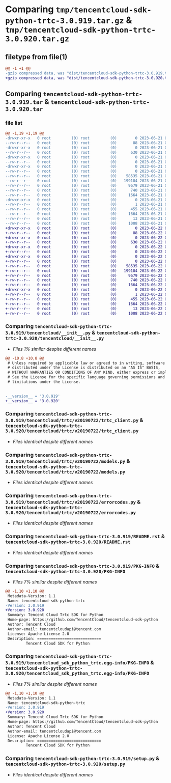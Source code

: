 # Comparing `tmp/tencentcloud-sdk-python-trtc-3.0.919.tar.gz` & `tmp/tencentcloud-sdk-python-trtc-3.0.920.tar.gz`

## filetype from file(1)

```diff
@@ -1 +1 @@
-gzip compressed data, was "dist/tencentcloud-sdk-python-trtc-3.0.919.tar", last modified: Wed Jun 21 00:39:50 2023, max compression
+gzip compressed data, was "dist/tencentcloud-sdk-python-trtc-3.0.920.tar", last modified: Thu Jun 22 00:38:32 2023, max compression
```

## Comparing `tencentcloud-sdk-python-trtc-3.0.919.tar` & `tencentcloud-sdk-python-trtc-3.0.920.tar`

### file list

```diff
@@ -1,19 +1,19 @@
-drwxr-xr-x   0 root         (0) root         (0)        0 2023-06-21 00:39:50.000000 tencentcloud-sdk-python-trtc-3.0.919/
--rw-r--r--   0 root         (0) root         (0)       88 2023-06-21 00:39:50.000000 tencentcloud-sdk-python-trtc-3.0.919/setup.cfg
-drwxr-xr-x   0 root         (0) root         (0)        0 2023-06-21 00:39:50.000000 tencentcloud-sdk-python-trtc-3.0.919/tencentcloud/
--rw-r--r--   0 root         (0) root         (0)      630 2023-06-21 00:39:50.000000 tencentcloud-sdk-python-trtc-3.0.919/tencentcloud/__init__.py
-drwxr-xr-x   0 root         (0) root         (0)        0 2023-06-21 00:39:50.000000 tencentcloud-sdk-python-trtc-3.0.919/tencentcloud/trtc/
--rw-r--r--   0 root         (0) root         (0)        0 2023-06-21 00:39:50.000000 tencentcloud-sdk-python-trtc-3.0.919/tencentcloud/trtc/__init__.py
-drwxr-xr-x   0 root         (0) root         (0)        0 2023-06-21 00:39:50.000000 tencentcloud-sdk-python-trtc-3.0.919/tencentcloud/trtc/v20190722/
--rw-r--r--   0 root         (0) root         (0)        0 2023-06-21 00:39:50.000000 tencentcloud-sdk-python-trtc-3.0.919/tencentcloud/trtc/v20190722/__init__.py
--rw-r--r--   0 root         (0) root         (0)    58535 2023-06-21 00:39:50.000000 tencentcloud-sdk-python-trtc-3.0.919/tencentcloud/trtc/v20190722/trtc_client.py
--rw-r--r--   0 root         (0) root         (0)   199184 2023-06-21 00:39:50.000000 tencentcloud-sdk-python-trtc-3.0.919/tencentcloud/trtc/v20190722/models.py
--rw-r--r--   0 root         (0) root         (0)     9679 2023-06-21 00:39:50.000000 tencentcloud-sdk-python-trtc-3.0.919/tencentcloud/trtc/v20190722/errorcodes.py
--rw-r--r--   0 root         (0) root         (0)      740 2023-06-21 00:39:50.000000 tencentcloud-sdk-python-trtc-3.0.919/README.rst
--rw-r--r--   0 root         (0) root         (0)     1664 2023-06-21 00:39:50.000000 tencentcloud-sdk-python-trtc-3.0.919/PKG-INFO
-drwxr-xr-x   0 root         (0) root         (0)        0 2023-06-21 00:39:50.000000 tencentcloud-sdk-python-trtc-3.0.919/tencentcloud_sdk_python_trtc.egg-info/
--rw-r--r--   0 root         (0) root         (0)        1 2023-06-21 00:39:50.000000 tencentcloud-sdk-python-trtc-3.0.919/tencentcloud_sdk_python_trtc.egg-info/dependency_links.txt
--rw-r--r--   0 root         (0) root         (0)      455 2023-06-21 00:39:50.000000 tencentcloud-sdk-python-trtc-3.0.919/tencentcloud_sdk_python_trtc.egg-info/SOURCES.txt
--rw-r--r--   0 root         (0) root         (0)     1664 2023-06-21 00:39:50.000000 tencentcloud-sdk-python-trtc-3.0.919/tencentcloud_sdk_python_trtc.egg-info/PKG-INFO
--rw-r--r--   0 root         (0) root         (0)       13 2023-06-21 00:39:50.000000 tencentcloud-sdk-python-trtc-3.0.919/tencentcloud_sdk_python_trtc.egg-info/top_level.txt
--rw-r--r--   0 root         (0) root         (0)     1008 2023-06-21 00:39:50.000000 tencentcloud-sdk-python-trtc-3.0.919/setup.py
+drwxr-xr-x   0 root         (0) root         (0)        0 2023-06-22 00:38:32.000000 tencentcloud-sdk-python-trtc-3.0.920/
+-rw-r--r--   0 root         (0) root         (0)       88 2023-06-22 00:38:32.000000 tencentcloud-sdk-python-trtc-3.0.920/setup.cfg
+drwxr-xr-x   0 root         (0) root         (0)        0 2023-06-22 00:38:32.000000 tencentcloud-sdk-python-trtc-3.0.920/tencentcloud/
+-rw-r--r--   0 root         (0) root         (0)      630 2023-06-22 00:38:32.000000 tencentcloud-sdk-python-trtc-3.0.920/tencentcloud/__init__.py
+drwxr-xr-x   0 root         (0) root         (0)        0 2023-06-22 00:38:32.000000 tencentcloud-sdk-python-trtc-3.0.920/tencentcloud/trtc/
+-rw-r--r--   0 root         (0) root         (0)        0 2023-06-22 00:38:32.000000 tencentcloud-sdk-python-trtc-3.0.920/tencentcloud/trtc/__init__.py
+drwxr-xr-x   0 root         (0) root         (0)        0 2023-06-22 00:38:32.000000 tencentcloud-sdk-python-trtc-3.0.920/tencentcloud/trtc/v20190722/
+-rw-r--r--   0 root         (0) root         (0)        0 2023-06-22 00:38:32.000000 tencentcloud-sdk-python-trtc-3.0.920/tencentcloud/trtc/v20190722/__init__.py
+-rw-r--r--   0 root         (0) root         (0)    58535 2023-06-22 00:38:32.000000 tencentcloud-sdk-python-trtc-3.0.920/tencentcloud/trtc/v20190722/trtc_client.py
+-rw-r--r--   0 root         (0) root         (0)   199184 2023-06-22 00:38:32.000000 tencentcloud-sdk-python-trtc-3.0.920/tencentcloud/trtc/v20190722/models.py
+-rw-r--r--   0 root         (0) root         (0)     9679 2023-06-22 00:38:32.000000 tencentcloud-sdk-python-trtc-3.0.920/tencentcloud/trtc/v20190722/errorcodes.py
+-rw-r--r--   0 root         (0) root         (0)      740 2023-06-22 00:38:32.000000 tencentcloud-sdk-python-trtc-3.0.920/README.rst
+-rw-r--r--   0 root         (0) root         (0)     1664 2023-06-22 00:38:32.000000 tencentcloud-sdk-python-trtc-3.0.920/PKG-INFO
+drwxr-xr-x   0 root         (0) root         (0)        0 2023-06-22 00:38:32.000000 tencentcloud-sdk-python-trtc-3.0.920/tencentcloud_sdk_python_trtc.egg-info/
+-rw-r--r--   0 root         (0) root         (0)        1 2023-06-22 00:38:32.000000 tencentcloud-sdk-python-trtc-3.0.920/tencentcloud_sdk_python_trtc.egg-info/dependency_links.txt
+-rw-r--r--   0 root         (0) root         (0)      455 2023-06-22 00:38:32.000000 tencentcloud-sdk-python-trtc-3.0.920/tencentcloud_sdk_python_trtc.egg-info/SOURCES.txt
+-rw-r--r--   0 root         (0) root         (0)     1664 2023-06-22 00:38:32.000000 tencentcloud-sdk-python-trtc-3.0.920/tencentcloud_sdk_python_trtc.egg-info/PKG-INFO
+-rw-r--r--   0 root         (0) root         (0)       13 2023-06-22 00:38:32.000000 tencentcloud-sdk-python-trtc-3.0.920/tencentcloud_sdk_python_trtc.egg-info/top_level.txt
+-rw-r--r--   0 root         (0) root         (0)     1008 2023-06-22 00:38:32.000000 tencentcloud-sdk-python-trtc-3.0.920/setup.py
```

### Comparing `tencentcloud-sdk-python-trtc-3.0.919/tencentcloud/__init__.py` & `tencentcloud-sdk-python-trtc-3.0.920/tencentcloud/__init__.py`

 * *Files 1% similar despite different names*

```diff
@@ -10,8 +10,8 @@
 # Unless required by applicable law or agreed to in writing, software
 # distributed under the License is distributed on an "AS IS" BASIS,
 # WITHOUT WARRANTIES OR CONDITIONS OF ANY KIND, either express or implied.
 # See the License for the specific language governing permissions and
 # limitations under the License.
 
 
-__version__ = '3.0.919'
+__version__ = '3.0.920'
```

### Comparing `tencentcloud-sdk-python-trtc-3.0.919/tencentcloud/trtc/v20190722/trtc_client.py` & `tencentcloud-sdk-python-trtc-3.0.920/tencentcloud/trtc/v20190722/trtc_client.py`

 * *Files identical despite different names*

### Comparing `tencentcloud-sdk-python-trtc-3.0.919/tencentcloud/trtc/v20190722/models.py` & `tencentcloud-sdk-python-trtc-3.0.920/tencentcloud/trtc/v20190722/models.py`

 * *Files identical despite different names*

### Comparing `tencentcloud-sdk-python-trtc-3.0.919/tencentcloud/trtc/v20190722/errorcodes.py` & `tencentcloud-sdk-python-trtc-3.0.920/tencentcloud/trtc/v20190722/errorcodes.py`

 * *Files identical despite different names*

### Comparing `tencentcloud-sdk-python-trtc-3.0.919/README.rst` & `tencentcloud-sdk-python-trtc-3.0.920/README.rst`

 * *Files identical despite different names*

### Comparing `tencentcloud-sdk-python-trtc-3.0.919/PKG-INFO` & `tencentcloud-sdk-python-trtc-3.0.920/PKG-INFO`

 * *Files 7% similar despite different names*

```diff
@@ -1,10 +1,10 @@
 Metadata-Version: 1.1
 Name: tencentcloud-sdk-python-trtc
-Version: 3.0.919
+Version: 3.0.920
 Summary: Tencent Cloud Trtc SDK for Python
 Home-page: https://github.com/TencentCloud/tencentcloud-sdk-python
 Author: Tencent Cloud
 Author-email: tencentcloudapi@tencent.com
 License: Apache License 2.0
 Description: ============================
         Tencent Cloud SDK for Python
```

### Comparing `tencentcloud-sdk-python-trtc-3.0.919/tencentcloud_sdk_python_trtc.egg-info/PKG-INFO` & `tencentcloud-sdk-python-trtc-3.0.920/tencentcloud_sdk_python_trtc.egg-info/PKG-INFO`

 * *Files 7% similar despite different names*

```diff
@@ -1,10 +1,10 @@
 Metadata-Version: 1.1
 Name: tencentcloud-sdk-python-trtc
-Version: 3.0.919
+Version: 3.0.920
 Summary: Tencent Cloud Trtc SDK for Python
 Home-page: https://github.com/TencentCloud/tencentcloud-sdk-python
 Author: Tencent Cloud
 Author-email: tencentcloudapi@tencent.com
 License: Apache License 2.0
 Description: ============================
         Tencent Cloud SDK for Python
```

### Comparing `tencentcloud-sdk-python-trtc-3.0.919/setup.py` & `tencentcloud-sdk-python-trtc-3.0.920/setup.py`

 * *Files identical despite different names*

